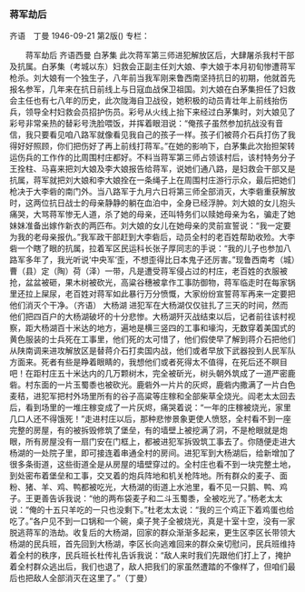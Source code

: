 ### 蒋军劫后
齐语　丁曼
1946-09-21
第2版()
专栏：

　　蒋军劫后
    齐语西曼
    白茅集
    此次蒋军第三师进犯解放区后，大肆屠杀我村干部及抗属。白茅集（考城以东）妇救会正副主任刘大娘、李大娘于本月初旬惨遭蒋军枪杀。刘大娘有一个独生子，八年前当我军刚来鲁西南坚持抗日的初期，他就首先报名参军，几年来在抗日前线上与日寇血战保卫祖国。刘大娘在白茅集担任了妇救会主任也有七八年的历史，此次陇海自卫战役，她积极的动员青壮年上前线抬伤兵，领导全村妇救会员招护伤员。彩号从火线上抬下来经过白茅集时，刘大娘见了彩号非常亲热的替彩号洗脸喂饭，并挥着眼泪说：“俺孩子虽然参加抗战没有音信，我只要看见咱八路军就像看见我自己的孩子一样。孩子们被蒋介石兵打伤了我得好好照顾，你们把伤好了再上前线打蒋军。”在她的影响下，白茅集此次抬担架转运伤兵的工作作的比周围村庄都好。不料当蒋军第三师占领该村后，该村特务分子王拴柱、马喜来把刘大娘及李大娘报告给蒋军，说她们通八路，是妇救会干部又是抗属，蒋军就把刘大娘和李大娘拴在一条绳子上在周围村庄游行示众，最后把她们枪决于大李砦的南门外。当八路军于九月六日将第三师全部消灭，大李砦重获解放时，这两位抗日战士的母亲静静的躺在血泊中，全身已经浮肿。刘大娘的女儿抱头痛哭，大骂蒋军惨无人道，杀了她的母亲，还叫特务们以赎她母亲为名，骗走了她妹妹准备出嫁作新衣的两匹布。刘大娘的女儿在她母亲的灵前宣誓说：“我一定要为我的老母亲报仇。”我军政干部赶到大李砦后，动员全村的老百姓帮助收殓。大李砦一个瞎了眼的抗属，拉着军区民运科长张子厚同志的手说：“我的儿子也参加八路军多年了，我光听说‘中央军’歪，不想歪得比日本鬼子还厉害。”现鲁西南考（城）曹（县）定（陶）荷（泽）一带，凡是遭受蒋军侵占过的村庄，老百姓的衣服被抢，盆盆被砸，果木树被砍光，高粱谷穗被拿作工事防御物，蒋军临走时在每家锅里还拉上屎尿，老百姓对蒋军如此暴行万分愤慨，大家纷纷宣誓蒋军再来一定要把他们消灭个干净。（齐语）
    大杨湖
    进犯军在大杨湖仅仅驻扎了三天的时间，然而他们把四百户的大杨湖破坏的十分悲惨。大杨湖歼灭战结束以后，记者前往该村视察，距大杨湖百十米达的地方，遍地是横三竖四的工事和壕沟，无数穿着美国式的黄色服装的士兵死在工事里，他们死的太可惜了，他们假使早了解到蒋介石把他们从陕南调来进攻解放区是替蒋介石打卖国内战，他们或者早放下武器投到人民军队方面来。死者有些是睁着眼睛的，我想他们或者死得太不值得，在死后还不瞑目吧！在距村庄五十米达内的几万颗树木，完全被斫光，树头朝外筑成了一道严密鹿砦。村东面的一片玉蜀黍也被砍光。鹿砦外一片片的灰烬，鹿砦内撒满了一片白色麦秸，进犯军把村外场里所有的谷子高粱等庄稼和全部柴草全烧光。阎老太太回去后，看到场里的一堆庄稼变成了一片灰烬，痛哭着说：“一年的庄稼被烧光，家里几口人还不得饿死！”走进村庄以后，那种悲惨景象更使人愤怒，全村看不到一座完整的房屋，有的被拆毁修筑了堡垒，有的墙壁上被挖满了洞，不是枪眼就是炮眼，所有房屋没有一扇门安在门框上，都被进犯军拆毁筑工事去了。你随便走进大杨湖的一处院子里，即可接连着串通全村的房间。进犯军到大杨湖后，给新增加了很多条街道，这些街道全是从房屋的墙壁穿过的。全村庄也看不到一块完整土地，到处密布着堡垒和工事，交叉着的炮兵阵地和机关枪阵地。所有群众的麦子、面粉、猪、羊、鸡、鸭都被吃光，大杨湖的街道上水池里，看不见一只鹅、鸭、鸡子。王更善告诉我说：“他的两布袋麦子和二斗玉蜀黍，全被吃光了。”杨老太太说：“俺的十五只羊吃的一只也没剩下。”杜老太太说：“我的三个鸡正下着鸡蛋也给吃了。”各户见不到一口锅和一个碗，桌子凳子全被烧光，真是十室十空，没有一家脱逃蒋军的浩劫。收复后的大杨湖，回家的群众渐渐多起来，更生区李区长带领大杨湖的民兵班，首先回到大杨湖，李区长向逃难回来的群众亲切慰问，民兵班维持着全村的秩序，民兵班长杜传礼告诉我说：“敌人来时我们先跟他们打上了，掩护着全村群众逃出后，我们也退了，敌人把我们的家虽然遭踏的不像样了，但咱们最后也把敌人全部消灭在这里了。”（丁曼）
